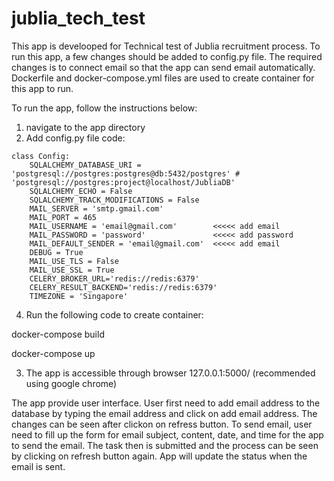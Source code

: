 # jublia_tech_test
This app is develooped for Technical test of Jublia recruitment process.
To run this app, a few changes should be added to config.py file.
The required changes is to connect email so that the app can send email automatically.
Dockerfile and docker-compose.yml files are used to create container for this app to run.

To run the app, follow the instructions below:
1. navigate to the app directory
2. Add config.py file
code:

```
class Config:
    SQLALCHEMY_DATABASE_URI = 'postgresql://postgres:postgres@db:5432/postgres' # 'postgresql://postgres:project@localhost/JubliaDB'
    SQLALCHEMY_ECHO = False
    SQLALCHEMY_TRACK_MODIFICATIONS = False
    MAIL_SERVER = 'smtp.gmail.com'
    MAIL_PORT = 465
    MAIL_USERNAME = 'email@gmail.com'        <<<<< add email
    MAIL_PASSWORD = 'password'               <<<<< add password
    MAIL_DEFAULT_SENDER = 'email@gmail.com'  <<<<< add email
    DEBUG = True
    MAIL_USE_TLS = False
    MAIL_USE_SSL = True
    CELERY_BROKER_URL='redis://redis:6379'
    CELERY_RESULT_BACKEND='redis://redis:6379'
    TIMEZONE = 'Singapore'
 ```
    
4. Run the following code to create container:

  docker-compose build
  
  docker-compose up
  

3. The app is accessible through browser 127.0.0.1:5000/ (recommended using google chrome)

The app provide user interface. User first need to add email address to the database by typing the email address and click on add email address.
The changes can be seen after clickon on refress button.
To send email, user need to fill up the form for email subject, content, date, and time for the app to send the email.
The task then is submitted and the process can be seen by clicking on refresh button again.
App will update the status when the email is sent.
